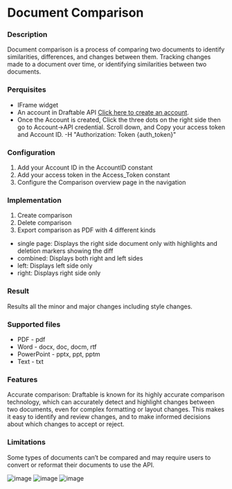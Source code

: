 # Document Comparison

### Description
Document comparison is a process of comparing two documents to identify similarities, differences, and changes between them. Tracking changes made to a document over time, or identifying similarities between two documents.

### Perquisites
* IFrame widget
*	An account in Draftable API [Click here to create an account](https://api.draftable.com/account/login).
*	Once the Account is created, Click the three dots on the right side then go to Account->API credential.  Scroll down, and Copy your access token and Account ID.
  -H "Authorization: Token {auth_token}"

### Configuration
1. Add your Account ID in the AccountID constant
2. Add your access token in the Access_Token constant
3. Configure the Comparison overview page in the navigation

### Implementation 
1.	Create comparison
2.	Delete comparison 
3.	Export comparison as PDF with 4 different kinds
  *	single page: Displays the right side document only with highlights and deletion markers showing the diff
  *	combined: Displays both right and left sides
  *	left: Displays left side only
  *	right: Displays right side only

### Result
Results all the minor and major changes including style changes.

### Supported files
*	PDF - pdf
*	Word - docx, doc, docm, rtf
*	PowerPoint - pptx, ppt, pptm
*	Text - txt

### Features
Accurate comparison: Draftable is known for its highly accurate comparison technology, which can accurately detect and highlight changes between two documents, even for complex formatting or layout changes. This makes it easy to identify and review changes, and to make informed decisions about which changes to accept or reject.

### Limitations
Some types of documents can’t be compared and may require users to convert or reformat their documents to use the API.

 ![image](https://user-images.githubusercontent.com/65166401/219022853-3b4257aa-1d12-46ce-b5df-9cf45d253c45.png)
![image](https://user-images.githubusercontent.com/65166401/219022911-8fcdaf9c-9aaf-4812-9e93-7fb5efbd61f6.png)
![image](https://user-images.githubusercontent.com/65166401/219022962-3b23d4b6-18f6-4f3a-9b2b-2d41347685a2.png)

 
 
